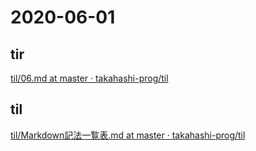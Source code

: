 # 2020-06-01

## tir
[til/06\.md at master · takahashi\-prog/til](https://github.com/takahashi-prog/til/blob/master/tir/2020/06.md#01)

## til
[til/Markdown記法一覧表\.md at master · takahashi\-prog/til](https://github.com/takahashi-prog/til/blob/master/Markdown/Markdown%E8%A8%98%E6%B3%95%E4%B8%80%E8%A6%A7%E8%A1%A8.md#markdown%E8%A8%98%E6%B3%95%E4%B8%80%E8%A6%A7%E8%A1%A8)